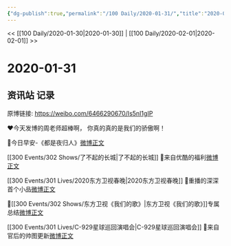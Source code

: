```yaml
---
{"dg-publish":true,"permalink":"/100 Daily/2020-01-31/","title":"2020-01-31","created":"2023-04-02T18:40:51.538+08:00","updated":"2023-04-02T18:41:57.755+08:00"}
---
```



<< [[100 Daily/2020-01-30\|2020-01-30]] | [[100 Daily/2020-02-01\|2020-02-01]] >>

# 2020-01-31

## 资讯站 记录

原博链接: https://weibo.com/6466290670/Is5nI1gIP

❤️今天发博的周老师超棒啊，
你真的真的是我们的骄傲啊！
[](https://m.weibo.cn/6466290670/4466932432840130)

🐰今日早安-《都是夜归人》[微博正文](https://m.weibo.cn/6466290670/4466713976024207)

[[300 Events/302 Shows/了不起的长城\|了不起的长城]]
🐰来自优酷的福利[微博正文](https://m.weibo.cn/6466290670/4466758427100012)

[[300 Events/301 Lives/2020东方卫视春晚\|2020东方卫视春晚]]
🐰重播的深深首个小品[微博正文](https://m.weibo.cn/6466290670/4466798034260553)

🐰[[300 Events/302 Shows/东方卫视《我们的歌》\|东方卫视《我们的歌》]]专属总结[微博正文](https://m.weibo.cn/6466290670/4466848273598633)

[[300 Events/301 Lives/C-929星球巡回演唱会\|C-929星球巡回演唱会]]
🐰来自官后的帅图更新[微博正文](https://m.weibo.cn/6466290670/4466857317221455)
